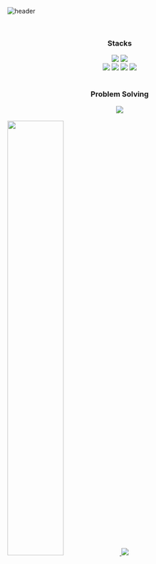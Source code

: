 ![header](https://capsule-render.vercel.app/api?type=$waving&color=gradient&customColorList=2&height=200&section=header&text=gimangi&fontSize=60&animaion=fadeIn)

<br>

<h3 align="center"><b>Stacks</b></h3>
<div align="center"> 	
	<img src="https://img.shields.io/badge/Java-007396?style=flat&logo=Java&logoColor=white" />
  <img src="https://img.shields.io/badge/Kotlin-7F52FF?style=flat&logo=Kotlin&logoColor=white" />
</div>
<div align="center"> 	
  <img src="https://img.shields.io/badge/Spring-6DB33F?style=flat&logo=Spring&logoColor=white" />
  <img src="https://img.shields.io/badge/Spring-6DB33F?style=flat&logo=Spring&logoColor=white" />
  <img src="https://img.shields.io/badge/MySQL-4479A1?style=flat&logo=MySQL&logoColor=white" />
  <img src="https://img.shields.io/badge/Android-3DDC84?style=flat&logo=Android&logoColor=white" />
</div>
<br>


<h3 align="center"><b>Problem Solving</b></h3>
<div align="center">
	<img align="center" src="http://mazassumnida.wtf/api/generate_badge?boj=khk211820">
</div>


<br>


<div>
  <a href="https://github.com/essential2189/github-readme-stats">
  	<img src = "https://github-readme-stats.vercel.app/api?username=gimangi&show_icons=true&layout=compact" width=50% height=50%>
  </a>
  <a>
  	<img src = "https://github-readme-stats.vercel.app/api/top-langs/?username=gimangi&layout=compact&theme=compact&hide=c,assembly,Makefile,Shell,Perl,SmPl,Yacc,Roff&exclude_repo=Linux-System-Assignment">
  </a>
</div>




<br>
